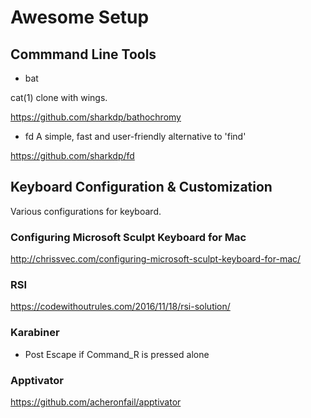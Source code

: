 # Awesome Setup

## Commmand Line Tools 

- bat

cat(1) clone with wings.

https://github.com/sharkdp/bathochromy

- fd
A simple, fast and user-friendly alternative to 'find'

https://github.com/sharkdp/fd

## Keyboard Configuration & Customization

Various configurations for keyboard.

### Configuring Microsoft Sculpt Keyboard for Mac
http://chrissvec.com/configuring-microsoft-sculpt-keyboard-for-mac/

### RSI
https://codewithoutrules.com/2016/11/18/rsi-solution/

### Karabiner

- Post Escape if Command_R is pressed alone

### Apptivator
https://github.com/acheronfail/apptivator
